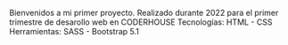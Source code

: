 Bienvenidos a mi primer proyecto. 
Realizado durante 2022 para el primer trimestre de desarollo web en CODERHOUSE
Tecnologías: HTML - CSS 
Herramientas: SASS - Bootstrap 5.1
